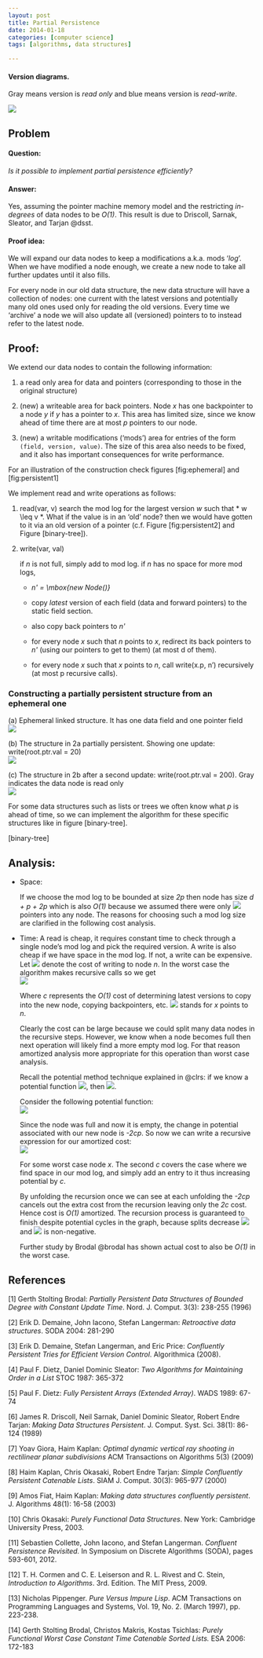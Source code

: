 ```yaml
---
layout: post
title: Partial Persistence
date: 2014-01-18
categories: [computer science]
tags: [algorithms, data structures]

---
```


#### Version diagrams. 
Gray means version is *read only* and blue means version is *read-write*.

![](http://sungsoo.github.com/images/partial.png)


Problem
---

#### Question:

*Is it possible to implement partial persistence efficiently?*

#### Answer:

Yes, assuming the pointer machine memory model and the restricting
*in-degrees* of data nodes to be *O(1)*. This result is due
to Driscoll, Sarnak, Sleator, and Tarjan @dsst.

#### Proof idea:

We will expand our data nodes to keep a modifications a.k.a. mods ‘*log*’.
When we have modified a node enough, we create a new node to take all
further updates until it also fills.

For every node in our old data structure, the new data structure will
have a collection of nodes: one current with the latest versions and
potentially many old ones used only for reading the old versions. Every
time we ‘archive’ a node we will also update all (versioned) pointers to
to instead refer to the latest node.

Proof:
------

We extend our data nodes to contain the following information:

1.  a read only area for data and pointers (corresponding to those in
    the original structure)

2.  (new) a writeable area for back pointers. Node *x* has one
    backpointer to a node *y* if *y* has a pointer to *x*. This area has
    limited size, since we know ahead of time there are at most *p*
    pointers to our node.

3.  (new) a writable modifications (‘mods’) area for entries of the form
    `(field, version, value)`. The size of this area also needs to be
    fixed, and it also has important consequences for write performance.

For an illustration of the construction check figures [fig:ephemeral]
and [fig:persistent1]

We implement read and write operations as follows:

1.  read(var, v) search the mod log for the
    largest version *w* such that * w \leq v *. What if the value is in
    an ‘old’ node? then we would have gotten to it via an old version of
    a pointer (c.f. Figure [fig:persistent2] and Figure [binary-tree]).

2.  write(var, val)

    if *n* is not full, simply add to mod log. if *n* has no space for
    more mod logs,

    -   *n' = \mbox{new Node()}*

    -   copy *latest* version of each field (data and
        forward pointers) to the static field section.

    -   also copy back pointers to *n'*

    -   for every node *x* such that *n* points to *x*, redirect its
        back pointers to *n'* (using our pointers to get to them) (at
        most d of them).

    -   for every node *x* such that *x* points to *n*, call
        write(x.p, n’) recursively (at most p recursive
        calls).

### Constructing a partially persistent structure from an ephemeral one

(a) Ephemeral linked structure. It has one data field and one pointer field  
![](http://sungsoo.github.com/images/3NodesDiagram1.png)

(b) The structure in 2a partially persistent. Showing one update: write(root.ptr.val = 20)  
![](http://sungsoo.github.com/images/3NodesDiagram2.png)

(c) The structure in 2b after a second update: write(root.ptr.val = 200). Gray indicates the data node is read only  
![](http://sungsoo.github.com/images/3NodesDiagram3.png)

For some data structures such as lists or trees we often know what *p*
is ahead of time, so we can implement the algorithm for these specific
structures like in figure [binary-tree].

[binary-tree]

Analysis:
---------

-   Space:

    If we choose the mod log to be bounded at size *2p* then node has
    size *d + p + 2p* which is also *O(1)* because we assumed there were
    only ![](http://sungsoo.github.com/images/eqnf1.png) pointers into any node. The reasons for choosing
    such a mod log size are clarified in the following cost analysis.

-   Time: A read is cheap, it requires constant time to check through a
    single node’s mod log and pick the required version. A write is also
    cheap if we have space in the mod log. If not, a write can be
    expensive. Let ![](http://sungsoo.github.com/images/eqn00.png) denote the cost of writing to node
    *n*. In the worst case the algorithm makes recursive calls so we
    get  
![](http://sungsoo.github.com/images/eqn01.png)  

    Where *c* represents the *O(1)* cost of determining latest versions
    to copy into the new node, copying backpointers, etc. ![](http://sungsoo.github.com/images/eqn02.png) stands for *x* points to *n*.

    Clearly the cost can be large because we could split many data nodes
    in the recursive steps. However, we know when a node becomes full
    then next operation will likely find a more empty mod log. For that
    reason amortized analysis more appropriate for this operation than
    worst case analysis.

    Recall the potential method technique explained in @clrs: if we know
    a potential function ![](http://sungsoo.github.com/images/eqn_phi.png), then
 ![](http://sungsoo.github.com/images/eqn11.png).

    Consider the following potential function:  
 ![](http://sungsoo.github.com/images/eqn03.png)

    Since the node was full and now it is empty, the change in potential
    associated with our new node is *-2cp*. So now we can write a
    recursive expression for our amortized cost:  
![](http://sungsoo.github.com/images/eqn04.png)

    For some worst case node *x*. The second *c* covers the case where
    we find space in our mod log, and simply add an entry to it thus
    increasing potential by *c*.

    By unfolding the recursion once we can see at each unfolding the
    *-2cp* cancels out the extra cost from the recursion leaving only
    the *2c* cost. Hence cost is *O(1)* amortized. The recursion process
    is guaranteed to finish despite potential cycles in the graph,
    because splits decrease ![](http://sungsoo.github.com/images/eqn_phi.png) and ![](http://sungsoo.github.com/images/eqn_phi.png) is non-negative.

    Further study by Brodal @brodal has shown actual cost to also be
    *O(1)* in the worst case.


References
---

[1] Gerth Stolting Brodal: *Partially Persistent Data Structures of Bounded
Degree with Constant Update Time*. Nord. J. Comput. 3(3): 238-255 (1996)

[2] Erik D. Demaine, John Iacono, Stefan Langerman: *Retroactive data
structures*. SODA 2004: 281-290

[3] Erik D. Demaine, Stefan Langerman, and Eric Price: *Confluently
Persistent Tries for Efficient Version Control*. Algorithmica (2008).

[4] Paul F. Dietz, Daniel Dominic Sleator: *Two Algorithms for Maintaining
Order in a List* STOC 1987: 365-372

[5] Paul F. Dietz: *Fully Persistent Arrays (Extended Array)*. WADS 1989:
67-74

[6] James R. Driscoll, Neil Sarnak, Daniel Dominic Sleator, Robert Endre
Tarjan: *Making Data Structures Persistent*. J. Comput. Syst. Sci.
38(1): 86-124 (1989)

[7] Yoav Giora, Haim Kaplan: *Optimal dynamic vertical ray shooting in
rectilinear planar subdivisions* ACM Transactions on Algorithms 5(3)
(2009)

[8] Haim Kaplan, Chris Okasaki, Robert Endre Tarjan: *Simple Confluently
Persistent Catenable Lists*. SIAM J. Comput. 30(3): 965-977 (2000)

[9] Amos Fiat, Haim Kaplan: *Making data structures confluently persistent*.
J. Algorithms 48(1): 16-58 (2003)

[10] Chris Okasaki: *Purely Functional Data Structures*. New York: Cambridge
University Press, 2003.

[11] Sebastien Collette, John Iacono, and Stefan Langerman. *Confluent
Persistence Revisited.* In Symposium on Discrete Algorithms (SODA),
pages 593-601, 2012.

[12] T. H. Cormen and C. E. Leiserson and R. L. Rivest and C. Stein,
*Introduction to Algorithms*. 3rd. Edition. The MIT Press, 2009.

[13] Nicholas Pippenger. *Pure Versus Impure Lisp*. ACM Transactions on
Programming Languages and Systems, Vol. 19, No. 2. (March 1997), pp.
223-238.

[14] Gerth Stolting Brodal, Christos Makris, Kostas Tsichlas: *Purely
Functional Worst Case Constant Time Catenable Sorted Lists.* ESA 2006:
172-183

